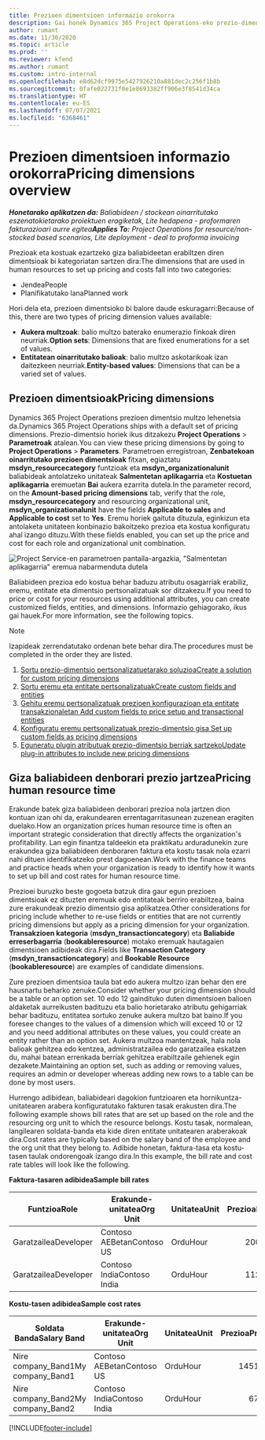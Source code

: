 ```yaml
---
title: Prezioen dimentsioen informazio orokorra
description: Gai honek Dynamics 365 Project Operations-eko prezio-dimentsioei buruzko informazioa eskaintzen du.
author: rumant
ms.date: 11/30/2020
ms.topic: article
ms.prod: ''
ms.reviewer: kfend
ms.author: rumant
ms.custom: intro-internal
ms.openlocfilehash: e8d62dcf9975e5427926210a881dec2c256f1b8b
ms.sourcegitcommit: 0fafe022731f0e1e8693382ff906e3f8541d34ca
ms.translationtype: HT
ms.contentlocale: eu-ES
ms.lasthandoff: 07/07/2021
ms.locfileid: "6368461"
---
```

# <a name="pricing-dimensions-overview"></a><span data-ttu-id="84aef-103">Prezioen dimentsioen informazio orokorra</span><span class="sxs-lookup"><span data-stu-id="84aef-103">Pricing dimensions overview</span></span>

<span data-ttu-id="84aef-104">_**Honetarako aplikatzen da:** Baliabideen / stockean oinarritutako eszenatokietarako proiektuen eragiketak, Lite hedapena - proformaren fakturazioari aurre egitea_</span><span class="sxs-lookup"><span data-stu-id="84aef-104">_**Applies To:** Project Operations for resource/non-stocked based scenarios, Lite deployment - deal to proforma invoicing_</span></span>

<span data-ttu-id="84aef-105">Prezioak eta kostuak ezartzeko giza baliabideetan erabiltzen diren dimentsioak bi kategoriatan sartzen dira:</span><span class="sxs-lookup"><span data-stu-id="84aef-105">The dimensions that are used in human resources to set up pricing and costs fall into two categories:</span></span>

- <span data-ttu-id="84aef-106">Jendea</span><span class="sxs-lookup"><span data-stu-id="84aef-106">People</span></span>
- <span data-ttu-id="84aef-107">Planifikatutako lana</span><span class="sxs-lookup"><span data-stu-id="84aef-107">Planned work</span></span>

<span data-ttu-id="84aef-108">Hori dela eta, prezioen dimentsioko bi balore daude eskuragarri:</span><span class="sxs-lookup"><span data-stu-id="84aef-108">Because of this, there are two types of pricing dimension values available:</span></span>

- <span data-ttu-id="84aef-109">**Aukera multzoak**: balio multzo baterako enumerazio finkoak diren neurriak.</span><span class="sxs-lookup"><span data-stu-id="84aef-109">**Option sets**: Dimensions that are fixed enumerations for a set of values.</span></span>
- <span data-ttu-id="84aef-110">**Entitatean oinarritutako balioak**: balio multzo askotarikoak izan daitezkeen neurriak.</span><span class="sxs-lookup"><span data-stu-id="84aef-110">**Entity-based values**: Dimensions that can be a varied set of values.</span></span>

## <a name="pricing-dimensions"></a><span data-ttu-id="84aef-111">Prezioen dimentsioak</span><span class="sxs-lookup"><span data-stu-id="84aef-111">Pricing dimensions</span></span>

<span data-ttu-id="84aef-112">Dynamics 365 Project Operations prezioen dimentsio multzo lehenetsia da.</span><span class="sxs-lookup"><span data-stu-id="84aef-112">Dynamics 365 Project Operations ships with a default set of pricing dimensions.</span></span> <span data-ttu-id="84aef-113">Prezio-dimentsio horiek ikus ditzakezu **Project Operations** > **Parametroak** atalean.</span><span class="sxs-lookup"><span data-stu-id="84aef-113">You can view these pricing dimensions by going to **Project Operations** > **Parameters**.</span></span> <span data-ttu-id="84aef-114">Parametroen erregistroan, **Zenbatekoan oinarritutako prezioen dimentsioak** fitxan, egiaztatu **msdyn_resourcecategory** funtzioak eta **msdyn_organizationalunit** baliabideak antolatzeko unitateak **Salmentetan aplikagarria** eta **Kostuetan aplikagarria** eremuetan **Bai** aukera ezarrita dutela.</span><span class="sxs-lookup"><span data-stu-id="84aef-114">In the parameter record, on the **Amount-based pricing dimensions** tab, verify that the role, **msdyn_resourcecategory** and resourcing organizational unit, **msdyn_organizationalunit** have the fields **Applicable to sales** and **Applicable to cost** set to **Yes**.</span></span> <span data-ttu-id="84aef-115">Eremu horiek gaituta dituzula, eginkizun eta antolaketa unitateen konbinazio bakoitzeko prezioa eta kostua konfiguratu ahal izango dituzu.</span><span class="sxs-lookup"><span data-stu-id="84aef-115">With these fields enabled, you can set up the price and cost for each role and organizational unit combination.</span></span>

![Project Service-en parametroen pantaila-argazkia, "Salmentetan aplikagarria" eremua nabarmenduta dutela](media/PS-OOB-parameters.png)

<span data-ttu-id="84aef-117">Baliabideen prezioa edo kostua behar baduzu atributu osagarriak erabiliz, eremu, entitate eta dimentsio pertsonalizatuak sor ditzakezu.</span><span class="sxs-lookup"><span data-stu-id="84aef-117">If you need to price or cost for your resources using additional attributes, you can create customized fields, entities, and dimensions.</span></span> <span data-ttu-id="84aef-118">Informazio gehiagorako, ikus gai hauek.</span><span class="sxs-lookup"><span data-stu-id="84aef-118">For more information, see the following topics.</span></span> 
  
  > [!NOTE]
  > <span data-ttu-id="84aef-119">Izapideak zerrendatutako ordenan bete behar dira.</span><span class="sxs-lookup"><span data-stu-id="84aef-119">The procedures must be completed in the order they are listed.</span></span>

1. [<span data-ttu-id="84aef-120">Sortu prezio-dimentsio pertsonalizatuetarako soluzioa</span><span class="sxs-lookup"><span data-stu-id="84aef-120">Create a solution for custom pricing dimensions</span></span>](../sales/create-solution-custompd.md)
2. [<span data-ttu-id="84aef-121">Sortu eremu eta entitate pertsonalizatuak</span><span class="sxs-lookup"><span data-stu-id="84aef-121">Create custom fields and entities</span></span>](create-custom-fields-entities-pricing-dimensions.md)
3. [<span data-ttu-id="84aef-122">Gehitu eremu pertsonalizatuak prezioen konfigurazioan eta entitate transakzionaletan </span><span class="sxs-lookup"><span data-stu-id="84aef-122">Add custom fields to price setup and transactional entities</span></span>](add-custom-fields-price-setup-transactional-entities.md)
4. [<span data-ttu-id="84aef-123">Konfiguratu eremu pertsonalizatuak prezio-dimentsio gisa </span><span class="sxs-lookup"><span data-stu-id="84aef-123">Set up custom fields as pricing dimensions</span></span>](set-up-custom-fields-pricing-dimensions.md)
5. [<span data-ttu-id="84aef-124">Eguneratu plugin atributuak prezio-dimentsio berriak sartzeko</span><span class="sxs-lookup"><span data-stu-id="84aef-124">Update plug-in attributes to include new pricing dimensions</span></span>](update-plugin-attributes-pd.md)


## <a name="pricing-human-resource-time"></a><span data-ttu-id="84aef-125">Giza baliabideen denborari prezio jartzea</span><span class="sxs-lookup"><span data-stu-id="84aef-125">Pricing human resource time</span></span>
<span data-ttu-id="84aef-126">Erakunde batek giza baliabideen denborari prezioa nola jartzen dion kontuan izan ohi da, erakundearen errentagarritasunean zuzenean eragiten duelako.</span><span class="sxs-lookup"><span data-stu-id="84aef-126">How an organization prices human resource time is often an important strategic consideration that directly affects the organization's profitability.</span></span> <span data-ttu-id="84aef-127">Lan egin finantza taldeekin eta praktikatu arduradunekin zure erakundea giza baliabideen denboraren faktura eta kostu tasak nola ezarri nahi dituen identifikatzeko prest dagoenean.</span><span class="sxs-lookup"><span data-stu-id="84aef-127">Work with the finance teams and practice heads when your organization is ready to identify how it wants to set up bill and cost rates for human resource time.</span></span>

<span data-ttu-id="84aef-128">Prezioei buruzko beste gogoeta batzuk dira gaur egun prezioen dimentsioak ez dituzten eremuak edo entitateak berriro erabiltzea, baina zure erakundeak prezio dimentsio gisa aplikatzea.</span><span class="sxs-lookup"><span data-stu-id="84aef-128">Other considerations for pricing include whether to re-use fields or entities that are not currently pricing dimensions but apply as a pricing dimension for your organization.</span></span> <span data-ttu-id="84aef-129">**Transakzioen kategoria** (**msdyn_transactioncategory**) eta **Baliabide erreserbagarria** (**bookableresource**) motako eremuak hautagaien dimentsioen adibideak dira.</span><span class="sxs-lookup"><span data-stu-id="84aef-129">Fields like **Transaction Category** (**msdyn_transactioncategory**) and **Bookable Resource** (**bookableresource**) are examples of candidate dimensions.</span></span> 

<span data-ttu-id="84aef-130">Zure prezioen dimentsioa taula bat edo aukera multzo izan behar den ere hausnartu beharko zenuke.</span><span class="sxs-lookup"><span data-stu-id="84aef-130">Consider whether your pricing dimension should be a table or an option set.</span></span> <span data-ttu-id="84aef-131">10 edo 12 gaindituko duten dimentsioen balioen aldaketak aurreikusten badituzu eta balio horietarako atributu gehigarriak behar badituzu, entitatea sortuko zenuke aukera multzo bat baino.</span><span class="sxs-lookup"><span data-stu-id="84aef-131">If you foresee changes to the values of a dimension which will exceed 10 or 12 and you need additional attributes on these values, you could create an entity rather than an option set.</span></span> <span data-ttu-id="84aef-132">Aukera multzoa mantentzeak, hala nola balioak gehitzea edo kentzea, administratzailea edo garatzailea eskatzen du, mahai batean errenkada berriak gehitzea erabiltzaile gehienek egin dezakete.</span><span class="sxs-lookup"><span data-stu-id="84aef-132">Maintaining an option set, such as adding or removing values, requires an admin or developer whereas adding new rows to a table can be done by most users.</span></span>

<span data-ttu-id="84aef-133">Hurrengo adibidean, baliabideari dagokion funtzioaren eta hornikuntza-unitatearen arabera konfiguratutako fakturen tasak erakusten dira.</span><span class="sxs-lookup"><span data-stu-id="84aef-133">The following example shows bill rates that are set up based on the role and the resourcing org unit to which the resource belongs.</span></span> <span data-ttu-id="84aef-134">Kostu tasak, normalean, langilearen soldata-banda eta kide diren entitate unitatearen araberakoak dira.</span><span class="sxs-lookup"><span data-stu-id="84aef-134">Cost rates are typically based on the salary band of the employee and the org unit that they belong to.</span></span> <span data-ttu-id="84aef-135">Adibide honetan, faktura-tasa eta kostu-tasen taulak ondorengoak izango dira.</span><span class="sxs-lookup"><span data-stu-id="84aef-135">In this example, the bill rate and cost rate tables will look like the following.</span></span>

<span data-ttu-id="84aef-136">**Faktura-tasaren adibidea**</span><span class="sxs-lookup"><span data-stu-id="84aef-136">**Sample bill rates**</span></span>

| <span data-ttu-id="84aef-137">Funtzioa</span><span class="sxs-lookup"><span data-stu-id="84aef-137">Role</span></span>        | <span data-ttu-id="84aef-138">Erakunde-unitatea</span><span class="sxs-lookup"><span data-stu-id="84aef-138">Org Unit</span></span>    |<span data-ttu-id="84aef-139">Unitatea</span><span class="sxs-lookup"><span data-stu-id="84aef-139">Unit</span></span>      |<span data-ttu-id="84aef-140">Prezioa</span><span class="sxs-lookup"><span data-stu-id="84aef-140">Price</span></span>      |<span data-ttu-id="84aef-141">Moneta</span><span class="sxs-lookup"><span data-stu-id="84aef-141">Currency</span></span>  |
| ------------|-------------|----------|----------:|----------|
| <span data-ttu-id="84aef-142">Garatzailea</span><span class="sxs-lookup"><span data-stu-id="84aef-142">Developer</span></span>   | <span data-ttu-id="84aef-143">Contoso AEBetan</span><span class="sxs-lookup"><span data-stu-id="84aef-143">Contoso US</span></span>  |<span data-ttu-id="84aef-144">Ordu</span><span class="sxs-lookup"><span data-stu-id="84aef-144">Hour</span></span> | <span data-ttu-id="84aef-145">200</span><span class="sxs-lookup"><span data-stu-id="84aef-145">200</span></span>|<span data-ttu-id="84aef-146">USD</span><span class="sxs-lookup"><span data-stu-id="84aef-146">USD</span></span>     |
| <span data-ttu-id="84aef-147">Garatzailea</span><span class="sxs-lookup"><span data-stu-id="84aef-147">Developer</span></span>   | <span data-ttu-id="84aef-148">Contoso India</span><span class="sxs-lookup"><span data-stu-id="84aef-148">Contoso India</span></span> |<span data-ttu-id="84aef-149">Ordu</span><span class="sxs-lookup"><span data-stu-id="84aef-149">Hour</span></span>|   <span data-ttu-id="84aef-150">112</span><span class="sxs-lookup"><span data-stu-id="84aef-150">112</span></span>|<span data-ttu-id="84aef-151">USD</span><span class="sxs-lookup"><span data-stu-id="84aef-151">USD</span></span>     |


<span data-ttu-id="84aef-152">**Kostu-tasen adibidea**</span><span class="sxs-lookup"><span data-stu-id="84aef-152">**Sample cost rates**</span></span>

| <span data-ttu-id="84aef-153">Soldata Banda</span><span class="sxs-lookup"><span data-stu-id="84aef-153">Salary Band</span></span>     | <span data-ttu-id="84aef-154">Erakunde-unitatea</span><span class="sxs-lookup"><span data-stu-id="84aef-154">Org Unit</span></span>    |<span data-ttu-id="84aef-155">Unitatea</span><span class="sxs-lookup"><span data-stu-id="84aef-155">Unit</span></span>      |<span data-ttu-id="84aef-156">Prezioa</span><span class="sxs-lookup"><span data-stu-id="84aef-156">Price</span></span>      |<span data-ttu-id="84aef-157">Moneta</span><span class="sxs-lookup"><span data-stu-id="84aef-157">Currency</span></span>  |
| ----------------|-------------|----------|----------:|----------|
| <span data-ttu-id="84aef-158">Nire company_Band1</span><span class="sxs-lookup"><span data-stu-id="84aef-158">My company_Band1</span></span> | <span data-ttu-id="84aef-159">Contoso AEBetan</span><span class="sxs-lookup"><span data-stu-id="84aef-159">Contoso US</span></span>  |<span data-ttu-id="84aef-160">Ordu</span><span class="sxs-lookup"><span data-stu-id="84aef-160">Hour</span></span> | <span data-ttu-id="84aef-161">145</span><span class="sxs-lookup"><span data-stu-id="84aef-161">145</span></span>|<span data-ttu-id="84aef-162">USD</span><span class="sxs-lookup"><span data-stu-id="84aef-162">USD</span></span>     |
| <span data-ttu-id="84aef-163">Nire company_Band2</span><span class="sxs-lookup"><span data-stu-id="84aef-163">My company_Band2</span></span> | <span data-ttu-id="84aef-164">Contoso India</span><span class="sxs-lookup"><span data-stu-id="84aef-164">Contoso India</span></span> |<span data-ttu-id="84aef-165">Ordu</span><span class="sxs-lookup"><span data-stu-id="84aef-165">Hour</span></span>|   <span data-ttu-id="84aef-166">67</span><span class="sxs-lookup"><span data-stu-id="84aef-166">67</span></span>|<span data-ttu-id="84aef-167">USD</span><span class="sxs-lookup"><span data-stu-id="84aef-167">USD</span></span>     |


[!INCLUDE[footer-include](../includes/footer-banner.md)]